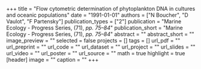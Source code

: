 +++
title = "Flow cytometric determination of phytoplankton DNA in cultures and oceanic populations"
date = "1991-01-01"
authors = ["N Boucher", "D Vaulot", "F Partensky"]
publication_types = ["2"]
publication = "Marine Ecology - Progress Series, (71), _pp. 75–84_"
publication_short = "Marine Ecology - Progress Series, (71), _pp. 75–84_"
abstract = ""
abstract_short = ""
image_preview = ""
selected = false
projects = []
tags = []
url_pdf = ""
url_preprint = ""
url_code = ""
url_dataset = ""
url_project = ""
url_slides = ""
url_video = ""
url_poster = ""
url_source = ""
math = true
highlight = true
[header]
image = ""
caption = ""
+++
